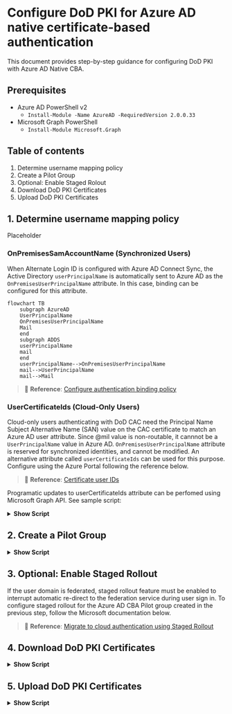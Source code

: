 # Configure DoD PKI for Azure AD native certificate-based authentication
This document provides step-by-step guidance for configuring DoD PKI with Azure AD Native CBA.

## Prerequisites
- Azure AD PowerShell v2
  - `Install-Module -Name AzureAD -RequiredVersion 2.0.0.33`
- Microsoft Graph PowerShell
  - `Install-Module Microsoft.Graph`

## Table of contents

1. Determine username mapping policy
2. Create a Pilot Group
3. Optional: Enable Staged Rolout
4. Download DoD PKI Certificates
5. Upload DoD PKI Certificates

## 1. Determine username mapping policy

Placeholder

### OnPremisesSamAccountName (Synchronized Users)
When Alternate Login ID is configured with Azure AD Connect Sync, the Active Directory `userPrincipalName` is automatically sent to Azure AD as the `OnPremisesUserPrincipalName` attribute. In this case, binding can be configured for this attribute.

````mermaid
flowchart TB
    subgraph AzureAD
    UserPrincipalName
    OnPremisesUserPrincipalName
    Mail
    end
    subgraph ADDS
    userPrincipalName
    mail
    end
    userPrincipalName-->OnPremisesUserPrincipalName
    mail-->UserPrincipalName
    mail-->Mail
````
> 📘 **Reference**: [Configure authentication binding policy](https://learn.microsoft.com/en-us/azure/active-directory/authentication/how-to-certificate-based-authentication#step-3-configure-authentication-binding-policy)

### UserCertificateIds (Cloud-Only Users)
Cloud-only users authenticating with DoD CAC need the Principal Name Subject Alternative Name (SAN) value on the CAC certificate to match an Azure AD user attribute. Since @mil value is non-routable, it cannnot be a `UserPrincipalName` value in Azure AD. `OnPremisesUserPrincipalName` attribute is reserved for synchronized identities, and cannot be modified. An alternative attribute called `userCertificateIds` can be used for this purpose. Configure using the Azure Portal following the reference below.

> 📘 **Reference**: [Certificate user IDs](https://learn.microsoft.com/en-us/azure/active-directory/authentication/concept-certificate-based-authentication-certificateuserids)

Programatic updates to userCertificateIds attribute can be perfomed using Microsoft Graph API. See sample script:
<details><summary><b>Show Script</b></summary>
<p>

````PowerShell
function UpdateUserCertIDs {
    Param ([string]$UPN,[string]$CACPrincipalName)
    $certids = "X509:<PN>$CACPrincipalName"
    $body=@{
        "@odata.context"= "https://graph.microsoft.us/beta/$metadata#users/$entity"
        "authorizationInfo"= @{
            "certificateUserIds"= @(
                $certids
            )
        }
    }
    write-host -ForegroundColor Yellow "UPDATE: Adding userCertificateIds for $UPN. New Value: $CACPrincipalName"
    Update-MgUser -UserId $UPN -BodyParameter $body
}

##### UPDATE PARAMETERS #####
[string]$UPN = "mytestuser@contoso.onmicrosoft.us"
[string]$PrincipalName = "123456789101112@mil"

Connect-MgGraph -Environment USGov -Scopes User.ReadWrite.All
UpdateUserCertIDs -UPN $upn -CACPrincipalName $PrincipalName

# Verify value for single user
$user = Get-MgUser -UserId $UPN
$user.AuthorizationInfo.CertificateUserIds

````
</p>
</details>

## 2. Create a Pilot Group

<details><summary><b>Show Script</b></summary>
<p>

````PowerShell
##### UPDATE PARAMETERS #####
$DisplayName = "Azure AD CBA Pilot"
$MailNickname = "AzureADCBAPilot"
Connect-MGGraph -Environment USGov -Scopes Group.ReadWrite.All
New-MgGroup -DisplayName $DisplayName -MailEnabled:$false -MailNickname $MailNickname -SecurityEnabled:$true
````

</p>
</details>

## 3. Optional: Enable Staged Rollout
If the user domain is federated, staged rollout feature must be enabled to interrupt automatic re-direct to the federation service during user sign in. To configure staged rollout for the Azure AD CBA Pilot group created in the previous step, follow the Microsoft documentation below.

> 📘 **Reference**: [Migrate to cloud authentication using Staged Rollout](https://learn.microsoft.com/en-us/azure/active-directory/hybrid/how-to-connect-staged-rollout)

## 4. Download DoD PKI Certificates

<details><summary><b>Show Script</b></summary>
<p>

````PowerShell
##### UPDATE PARAMETERS #####
$Environment = "USGov"
$CertFileURL = "https://dl.dod.cyber.mil/wp-content/uploads/pki-pke/zip/certificates_pkcs7_DoD.zip"
$WorkingDirectory = "$env:USERPROFILE"+"\DoDPKI\"

function GetCertificateFiles {
    Param($CertFileURL,$WorkingDirectory)
    $outfile = $("$WorkingDirectory/certificates_pkcs7_DOD.zip")
    curl $CertFileURL -OutFile $outfile
    Return $outfile
}

$zip = GetCertificateFiles -CertFileURL $CertFileURL -WorkingDirectory $WorkingDirectory
Expand-Archive -Path $zip -DestinationPath $WorkingDirectory
$p7bfile = Get-ChildItem -Path $WorkingDirectory -Include *.der.p7b -Recurse -ErrorAction SilentlyContinue | ?{$_.Name -notmatch "Root"}
$DoDCerts = Import-Certificate -FilePath $p7bfile -CertStoreLocation Cert:\CurrentUser\My
$IDCerts = $DoDCerts | ?{$_.Subject -match "^(CN=DOD ID CA)" -or $_.Subject -match "^(CN=DOD Root CA)"}
Write-Host -ForegroundColor Green "Certificates Downloaded Successfully"
````
</p>
</details>

## 5. Upload DoD PKI Certificates

<details><summary><b>Show Script</b></summary>
<p>

````PowerShell
#region functions
function UploadDoDCertificates {
    Param([array]$IDCerts,[array]$IDCACrls)
    foreach ($cert in $IDCerts) {
        $crl = ''
        $root = $cert.Subject -match "root"
        $num = $cert.Subject.split("=")[1] -replace "[^0-9]+",""
        $crl = $IDCACRLs | ?{$_ -match $num}
        if (!$crl -and !$root) {
            $crl = "http://crl.disa.mil/crl/DODIDCA_"+$num+".crl"
        }
        Try {
            UploadCert -certbinary $cert.RawData -crl $crl -isroot $root
        } catch [exception] {
            write-host -ForegroundColor Cyan "Certificate already exists"
        }
    }
}

function UploadCert {
    Param($certbinary,$crl,$deltacrl,$isroot)
    if ($isroot) {$authority=0} else {$authority=1}
    $new_ca=New-Object -TypeName Microsoft.Open.AzureAD.Model.CertificateAuthorityInformation
    $new_ca.AuthorityType=$authority
    $new_ca.TrustedCertificate=$certbinary
    $new_ca.crlDistributionPoint=$crl
    New-AzureADTrustedCertificateAuthority -CertificateAuthorityInformation $new_ca
}
#endregion

$IDCACRLs = @(`
"http://crl.disa.mil/crl/DODROOTCA2.crl",`
"http://crl.disa.mil/crl/DODROOTCA3.crl",`
"http://crl.disa.mil/crl/DODROOTCA4.crl",`
"http://crl.disa.mil/crl/DODROOTCA5.crl",`
"http://crl.disa.mil/crl/DODIDCA_33.crl",`
"http://crl.disa.mil/crl/DODIDCA_34.crl",`
"http://crl.disa.mil/crl/DODIDCA_39.crl",`
"http://crl.disa.mil/crl/DODIDCA_40.crl",`
"http://crl.disa.mil/crl/DODIDCA_41.crl",`
"http://crl.disa.mil/crl/DODIDCA_42.crl",`
"http://crl.disa.mil/crl/DODIDCA_43.crl",`
"http://crl.disa.mil/crl/DODIDCA_44.crl",`
"http://crl.disa.mil/crl/DODIDCA_49.crl",`
"http://crl.disa.mil/crl/DODIDCA_50.crl",`
"http://crl.disa.mil/crl/DODIDCA_51.crl",`
"http://crl.disa.mil/crl/DODIDCA_52.crl",`
"http://crl.disa.mil/crl/DODIDCA_59.crl",`
"http://crl.disa.mil/crl/DODIDCA_62.crl",`
"http://crl.disa.mil/crl/DODIDCA_63.crl",`
"http://crl.disa.mil/crl/DODIDCA_64.crl",`
"http://crl.disa.mil/crl/DODIDCA_65.crl")

# Match the certificates to CRLs and upload with AAD PowerShell
Write-Host -ForegroundColor Cyan "Connecting to Azure AD PowerShell module. Sign in as a Global Administrator."
Connect-AzureAD -AzureEnvironmentName AzureUSGovernment

#Upload certs
UploadDoDCertificates -IDCerts $IDCerts -IDCACrls $IDCACRLs

Write-Host -ForegroundColor Green "Certificates Uploaded Successfully"
````
</p>
</details>


